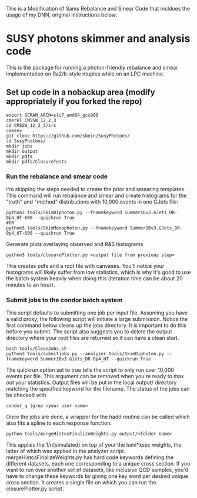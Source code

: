 This is a Modification of Sams Rebalance and Smear Code that incldues the usage of my DNN, original instructions below:


# SUSY photons skimmer and analysis code

This is the package for running a photon-friendly rebalance and smear implementation on Ra2/b-style ntuples while on an LPC machine. 
## Set up code in a nobackup area (modify appropriately if you forked the repo)

```
export SCRAM_ARCH=slc7_amd64_gcc900
cmsrel CMSSW_12_2_3
cd CMSSW_12_2_3/src
cmsenv
git clone https://github.com/sbein/SusyPhotons/
cd SusyPhotons/
mkdir jobs
mkdir output
mkdir pdfs
mkdir pdfs/ClosureTests
```

### Run the rebalance and smear code
I'm skipping the steps needed to create the prior and smearing templates. This command will run rebalance and smear and create histograms for the "truth" and "method" distributions with 10,000 events in one GJets file:

```
python3 tools/SkimDiphoton.py --fnamekeyword Summer16v3.GJets_DR-0p4_HT-600 --quickrun True
#OR
python3 tools/SkimMonophoton.py --fnamekeyword Summer16v3.GJets_DR-0p4_HT-600 --quickrun True
```

Generate plots overlaying observed and R&S histograms

```
python3 tools/closurePlotter.py <output file from previous step>
```

This creates pdfs and a root file with canvases. You'll notice your histograms will likely suffer from low statistics, which is why it's good to use the batch system heavily when doing this (iteration time can be about 20 minutes to an hour). 


### Submit jobs to the condor batch system

This script defaults to submitting one job per input file. Assuming you have a valid proxy, the following script will initiate a large submission. Notice the first command below cleans up the jobs directory. It is important to do this before you submit. The script also suggests you to delete the output directory where your root files are returned so it can have a clean start. 

```
bash tools/CleanJobs.sh
python3 tools/submitjobs.py --analyzer tools/SkimDiphoton.py --fnamekeyword Summer16v3.GJets_DR-0p4_HT --quickrun True
```
The quickrun option set to true tells the script to only run over 10,000 events per file. This argument can be removed when you're ready to max out your statistics. Output files will be put in the local output/<keyword> directory matching the specified keyword for the filename. The status of the jobs can be checked with

```
condor_q |grep <your user name>
```

Once the jobs are done, a wrapper for the hadd routine can be called which also fits a spline to each response function:
```
python tools/mergeHistosFinalizeWeights.py output/<folder name>
```

This applies the 1/n(simulated) on top of your the lumi*xsec weights, the latter of which was applied in the analyzer script. mergeHistosFinalizeWeights.py has hard code keywords defining the different datasets, each one corresponding to a unique cross section. If you want to run over another set of datasets, like inclusive QCD samples, you'd have to change these keywords by giving one key word per desired unique cross section. It creates a single file on which you can run the closurePlotter.py script. 

